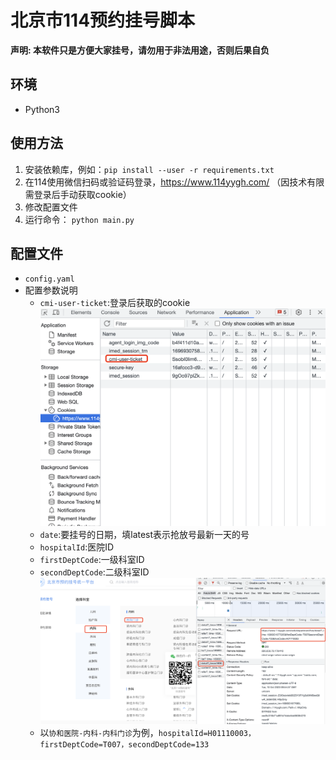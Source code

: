 # 北京市114预约挂号脚本

**声明: 本软件只是方便大家挂号，请勿用于非法用途，否则后果自负**

## 环境
- Python3

## 使用方法

1. 安装依赖库，例如：``` pip install --user -r requirements.txt ```
2. 在114使用微信扫码或验证码登录，https://www.114yygh.com/ （因技术有限需登录后手动获取cookie）
3. 修改配置文件
4. 运行命令：
     ```python main.py```

## 配置文件

-  `config.yaml`
-  配置参数说明
   - `cmi-user-ticket`:登录后获取的cookie
   ![cookie](./images/image1.png)
   - `date`:要挂号的日期，填latest表示抢放号最新一天的号
   - `hospitalId`:医院ID
   - `firstDeptCode`:一级科室ID
   - `secondDeptCode`:二级科室ID
   ![hospitalId](./images/image2.png)
   - 以`协和医院-内科-内科门诊`为例，`hospitalId=H01110003，firstDeptCode=T007，secondDeptCode=133`

